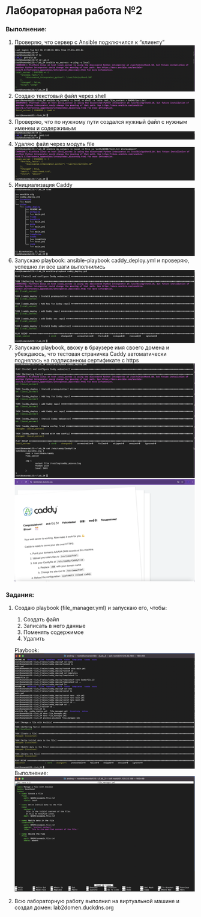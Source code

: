 # Лабораторная работа №2

### Выполнение:

1. Проверяю, что сервер с Ansible подключился к “клиенту”
![](screenshots/ansible_connected_to_client.png)
2. Создаю текстовый файл через shell
![](screenshots/test_file_creation.png)
3. Проверяю, что по нужному пути создался нужный файл с нужным именем и содержимым
![](screenshots/check_file_existance.png)
4. Удаляю файл через модуль file
![](screenshots/file_removal.png)
5. Инициализация Caddy
![](screenshots/check_caddy_installation.png)
6. Запускаю playbook: ansible-playbook caddy_deploy.yml и проверяю, успешно ли все шаги выполнились  
![](screenshots/check_caddy_execution.png)
7. Запускаю playbook, ввожу в браузере имя своего домена и убеждаюсь, что тестовая страничка Caddy автоматически поднялась на подписанном сертификате с https
![](screenshots/check_caddy_web_execution.png)
![](screenshots/caddy_web.png)

### Задания:

1) Создаю playbook (file_manager.yml) и запускаю его, чтобы:
   1. Создать файл
   2. Записать в него данные
   3. Поменять содержимое
   4. Удалить

   Playbook: ![](screenshots/file_manager_image.png)
   Выполнение: ![](screenshots/playbook_file_manager_execution.png)

2) Всю лабораторную работу выполнил на виртуальной машине и создал домен: lab2domen.duckdns.org
